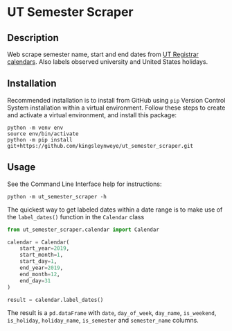 # UT Semester Scraper
## Description
Web scrape semester name, start and end dates from [UT Registrar calendars](https://registrar.utexas.edu/calendars). Also labels observed university and United States holidays.

## Installation
Recommended installation is to install from GitHub using `pip` Version Control System installation within a virtual environment.
Follow these steps to create and activate a virtual environment, and install this package:
```
python -m venv env
source env/bin/activate
python -m pip install git+https://github.com/kingsleynweye/ut_semester_scraper.git
```

## Usage
See the Command Line Interface help for instructions:
```
python -m ut_semester_scraper -h
```

The quickest way to get labeled dates within a date range is to make use of the `label_dates()` function in the `Calendar` class
```python
from ut_semester_scraper.calendar import Calendar

calendar = Calendar(
    start_year=2019,
    start_month=1,
    start_day=1,
    end_year=2019,
    end_month=12, 
    end_day=31
)

result = calendar.label_dates()
```

The result is a `pd.dataFrame` with `date`, `day_of_week`, `day_name`, `is_weekend`, `is_holiday`, `holiday_name`, `is_semester` and `semester_name` columns.